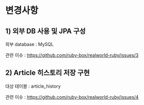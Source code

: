 # 변경사항

## 1) 외부 DB 사용 및 JPA 구성
외부 database : MySQL

관련 이슈 : https://github.com/ruby-box/realworld-ruby/issues/3

## 2) Article 히스토리 저장 구현
대상 테이블 : article_history

관련 이슈 : https://github.com/ruby-box/realworld-ruby/issues/4
